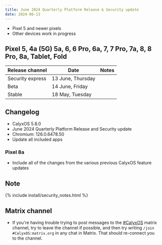 ```yaml
---
title: June 2024 Quarterly Platform Release & Security update
date: 2024-06-13
---
```


* Pixel 5 and newer pixels
* Other devices work in progress

## Pixel 5, 4a (5G) 5a, 6, 6 Pro, 6a, 7, 7 Pro, 7a, 8, 8 Pro, 8a, Tablet, Fold

| Release channel  | Date   | Notes |
| ---------------- | ------ | ------ |
| Security express | 13 June, Thursday | |
| Beta | 14 June, Friday | |
| Stable | 18 May, Tuesday | |

## Changelog
* CalyxOS 5.8.0
* June 2024 Quarterly Platform Release and Security update
* Chromium: 126.0.6478.50
* Update all included apps

### Pixel 8a
* Include all of the changes from the various previous CalyxOS feature updates

## Note

{% include install/security_notes.html %}

## Matrix channel

* If you're having trouble trying to post messages to the [#CalyxOS](https://app.element.io/#/room/#CalyxOS:matrix.org) matrix channel, try to leave the channel if possible, and then try writing `/join #CalyxOS:matrix.org` in any chat in Matrix. That should re-connect you to the channel.
